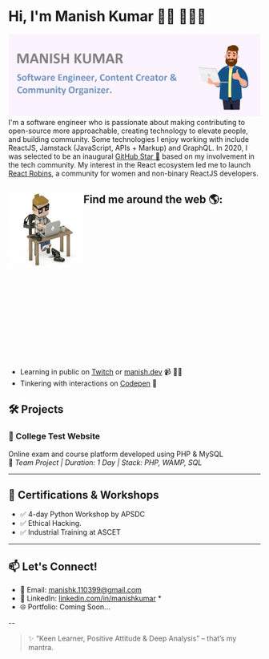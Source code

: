 # Hi, I'm Manish Kumar 👋🏾 👩🏾‍💻

<img src="https://github.com/ManishKumar-11/ManishKumar-11/blob/f0e541fd3b4549fb1b4d309a52eb3e89c090bccf/gh-header-image-cropped.png" alt="banner that says Monica Powell - software engineer, content creator and community organizer alongside a cartoon illustration of Monica">
I'm a software engineer who is passionate about making contributing to open-source more approachable, creating technology to elevate people, and building community. Some technologies I enjoy working with include ReactJS, Jamstack (JavaScript, APIs + Markup) and GraphQL. In 2020, I was selected to be an inaugural <a href="https://stars.github.com/">GitHub Star 🌟</a> based on my involvement in the tech community.  My interest in the React ecosystem led me to launch <a href="https://www.reactrobins.com/">React Robins</a>, a community for women and non-binary ReactJS developers.


## Find me around the web 🌎: <a href="https://github.com/sponsors/ManishKumar-11"><img align="left" width="150" height="150" src="7SvE.gif"></a>

<div style="width:100%;height:0;padding-bottom:56%;position:relative;"></div><p><a href="https://giphy.com/gifs/looneytunesworldofmayhem-world-of-mayhem-looney-tunes-ltwom-RbDKaczqWovIugyJmW"></a></p>


- Learning in public on <a href="https://www.twitch.tv/blacktechdiva">Twitch</a> or <a href="https://">manish.dev</a> 📹 ✍🏾
- Tinkering with interactions on <a href="https://codepen.io/manish"> Codepen</a> 🏓


## 🛠 Projects

### 🎯 College Test Website  
Online exam and course platform developed using PHP & MySQL  
🔗 *Team Project | Duration: 1 Day | Stack: PHP, WAMP, SQL*

---

## 📄 Certifications & Workshops

- ✅ 4-day Python Workshop by APSDC  
- ✅ Ethical Hacking. 
- ✅ Industrial Training at ASCET

---

## 📫 Let's Connect!

- 📧 Email: [manishk.110399@gmail.com](mailto:manishk.110399@gmail.com)  
- 💼 LinkedIn: [linkedin.com/in/manishkumar]([[https://](https://www.linkedin.com/in/real-manish-kumar-o7?utm_source=share&utm_campaign=share_via&utm_content=profile&utm_medium=andro)) * 
- 🌐 Portfolio: Coming Soon...

--

> ✨ “Keen Learner, Positive Attitude & Deep Analysis” – that’s my mantra.
